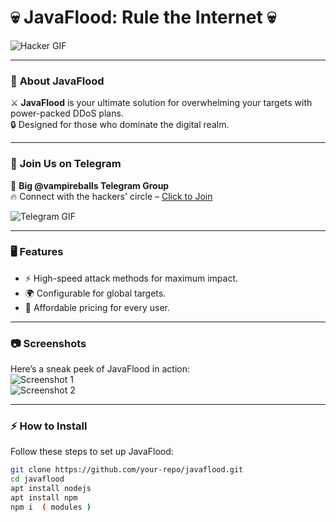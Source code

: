 # 💀 **JavaFlood: Rule the Internet** 💀  

![Hacker GIF](https://media1.tenor.com/m/yQ6QlIyJf-EAAAAC/cats-computer.gif)

---

### 🚀 **About JavaFlood**  
⚔️ **JavaFlood** is your ultimate solution for overwhelming your targets with power-packed DDoS plans.  
🔒 Designed for those who dominate the digital realm.

---

### 💬 **Join Us on Telegram**  
📢 **Big @vampireballs Telegram Group**  
🔥 Connect with the hackers' circle – [Click to Join](https://t.me/vampireballs)  

![Telegram GIF](https://media.tenor.com/2FL_HujhNUcAAAAi/gruppt.gif)

---

### 🖥️ **Features**  
- ⚡ High-speed attack methods for maximum impact.  
- 🌍 Configurable for global targets.  
- 🧩 Affordable pricing for every user.

---

### 📷 **Screenshots**  
Here’s a sneak peek of JavaFlood in action:  
![Screenshot 1](https://ibb.co.com/JQQBk6w)  
![Screenshot 2](https://ibb.co.com/WpMw7hQ)

---

### ⚡ **How to Install**  
Follow these steps to set up JavaFlood:  

```bash
git clone https://github.com/your-repo/javaflood.git
cd javaflood
apt install nodejs
apt install npm
npm i  ( modules ) 
